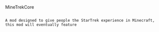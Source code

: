 MineTrekCore
~~~~~~~~~~~~

A mod designed to give people the StarTrek experience in Minecraft, this mod will eventually feature
